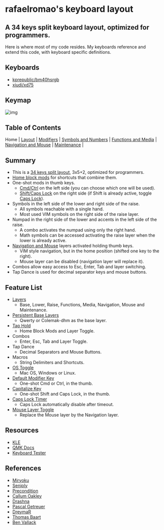 # rafaelromao's keyboard layout
## A 34 keys split keyboard layout, optimized for programmers.

Here is where most of my code resides. My keyboards reference and extend this code, with keyboard specific definitions.

## Keyboards

- [kprepublic/bm40hsrgb](../../keyboards/kprepublic/bm40hsrgb/keymaps/rafaelromao/readme.md)
- [xiudi/xd75](../../keyboards/xiudi/xd75/keymaps/rafaelromao/readme.md)

## Keymap

![img](https://i.imgur.com/e6K3Fte.png)

## Table of Contents

Home | 
[Layout](docs/layout.md) |
[Modifiers](docs/modifiers.md) |
[Symbols and Numbers](docs/symbols.md) |
[Functions and Media](docs/functions.md) | 
[Navigation and Mouse](docs/navigation.md) |
[Maintenance](docs/maintenance.md) |

## Summary
- This is a [34 keys split layout](docs/layout.md), 3x5+2, optimized for programmers.
- [Home block mods](docs/modifiers.md) for shortcuts that combine them.
- One-shot mods in thumb keys.
	- [Cmd/Ctrl](docs/modifiers.md) on the left side (you can choose which one will be used).
	- [Shift/Caps Lock](docs/modifiers.md) on the right side (if Shift is already active, toggle [Caps Lock](docs/modifiers.md)).
- Symbols in the left side of the lower and right side of the raise.
    - All symbols reachable with a single hand.
    - Most used VIM symbols on the right side of the raise layer.
- Numpad in the right side of the lower and accents in the left side of the raise.
	- A combo activates the numpad using only the right hand.
	- Math symbols can be accessed activating the raise layer when the lower is already active.
- [Navigation and Mouse](navigation.md) layers activated holding thumb keys.
    - VIM style navigation, but in the home position (shifted one key to the right).
    - Mouse layer can be disabled (navigation layer will replace it).
- Combos allow easy access to Esc, Enter, Tab and layer switching.
- Tap Dance is used for decimal separator keys and mouse buttons.

## Feature List
- [Layers](docs/layout.md)
  - Base, Lower, Raise, Functions, Media, Navigation, Mouse and Maintenance.
- [Persistent Base Layers](docs/layout.md)
  - Qwerty or Colemak-dhm as the base layer.
- [Tap Hold](docs/modifiers.md)
  - Home Block Mods and Layer Toggle.
- Combos
  - Enter, Esc, Tab and Layer Toggle.
- Tap Dance
  - Decimal Separators and Mouse Buttons.
- Macros
  - String Delimiters and Shortcuts.
- [OS Toggle](maintenance.md)
  - Mac OS, Windows or Linux.
- [Default Modifier Key](docs/modifiers.md)
  - One-shot Cmd or Ctrl, in the thumb.
- [Capitalize Key](docs/modifiers.md)
  - One-shot Shift and Caps Lock, in the thumb.
- [Caps Lock Timer](docs/modifiers.md)
  - Caps Lock automatically disable after timeout.
- [Mouse Layer Toggle](navigation.md)
  - Replace the Mouse layer by the Navigation layer.

## Resources

- [KLE](http://www.keyboard-layout-editor.com/#/gists/1a36101d96c804188d2d104ab5296739)
- [QMK Docs](https://docs.qmk.fm)
- [Keyboard Tester](https://config.qmk.fm/#/test)

## References

- [Miryoku](https://github.com/manna-harbour/miryoku)
- [Seniply](https://stevep99.github.io/seniply)
- [Precondition](https://github.com/precondition/dactyl-manuform-keymap)
- [Callum Oakley](https://github.com/callum-oakley/qmk_firmware/tree/master/users/callum)
- [Drashna](https://github.com/qmk/qmk_firmware/tree/master/users/drashna)
- [Pascal Getreuer](https://github.com/getreuer/qmk-keymap)
- [DreymaR](https://dreymar.colemak.org)
- [Thomas Baart](https://thomasbaart.nl/2018/12/01/reducing-firmware-size-in-qmk/)
- [Ben Vallack](https://youtube.com/c/BenVallack)
